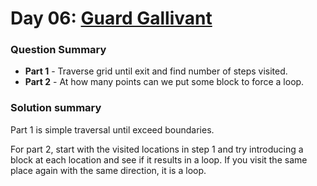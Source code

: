 # Day 06: [Guard Gallivant](https://adventofcode.com/2024/day/6)

### Question Summary
- **Part 1** - Traverse grid until exit and find number of steps visited. 
- **Part 2** - At how many points can we put some block to force a loop. 

### Solution summary 

Part 1 is simple traversal until exceed boundaries. 

For part 2, start with the visited locations in step 1 and try introducing a block at each location and see if it results in a loop. If you visit the same place again with the same direction, it is a loop. 
